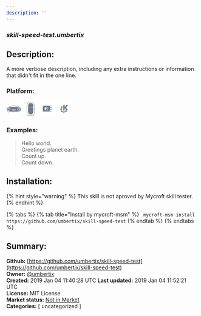 ```yaml
---
description: ''
---
```


### _skill-speed-test.umbertix_  
## Description:  
A more verbose description, including any extra instructions or
information that didn't fit in the one line.  
  
  
### Platform:  
 ![Mark I](../.gitbook/assets/mark-1-icon.png)  ![Mark II](../.gitbook/assets/mark-2-icon.png)  ![Picroft](../.gitbook/assets/picroft-icon.png)  ![plasmoid](../.gitbook/assets/kde.png)   
### Examples:  
> Hello world.  
> Greetings planet earth.  
> Count up.  
> Count down.  
  
## Installation:  
{% hint style="warning" %}
This skill is not aproved by Mycroft skill tester.
{% endhint %}
    
{% tabs %}
{% tab title="Install by mycroft-msm" %}
``` mycroft-msm install https://github.com/umbertix/skill-speed-test```
{% endtab %}
  {% endtabs %}
    
## Summary:  
**Github:** [https://github.com/umbertix/skill-speed-test](https://github.com/umbertix/skill-speed-test)  
**Owner:** [@umbertix](https://github.com/umbertix)  
**Created:** 2019 Jan 04 11:40:28 UTC  **Last updated:** 2019 Jan 04 11:52:21 UTC  
**License:** MIT License  
**Market status:** [Not in Market](https://market.mycroft.ai/skill/)  
**Categories:** [ uncategorized ]   
